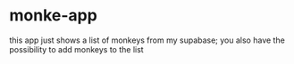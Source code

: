 # monke-app
this app just shows a list of monkeys from my supabase; you also have the possibility to add monkeys to the list
